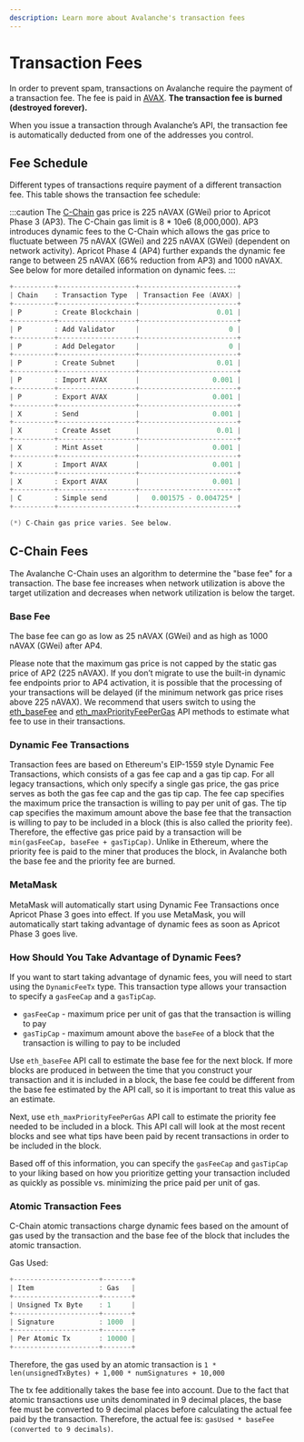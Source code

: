 ```yaml
---
description: Learn more about Avalanche's transaction fees
---
```


# Transaction Fees

In order to prevent spam, transactions on Avalanche require the payment of a transaction fee. The fee is paid in [AVAX](../../#avalanche-avax-token). **The transaction fee is burned (destroyed forever).**

When you issue a transaction through Avalanche’s API, the transaction fee is automatically deducted from one of the addresses you control.

## Fee Schedule

Different types of transactions require payment of a different transaction fee. This table shows the transaction fee schedule:

:::caution
The [C-Chain](./README#contract-chain-c-chain) gas price is 225 nAVAX (GWei) prior to Apricot Phase 3 (AP3). The C-Chain gas limit is 8 \* 10e6 (8,000,000). AP3 introduces dynamic fees to the C-Chain which allows the gas price to fluctuate between 75 nAVAX (GWei) and 225 nAVAX (GWei) (dependent on network activity). Apricot Phase 4 (AP4) further expands the dynamic fee range to between 25 nAVAX (66% reduction from AP3) and 1000 nAVAX. See below for more detailed information on dynamic fees.
:::

```cpp
+----------+-------------------+------------------------+
| Chain    : Transaction Type  | Transaction Fee (AVAX) |
+----------+-------------------+------------------------+
| P        : Create Blockchain |                   0.01 |
+----------+-------------------+------------------------+
| P        : Add Validator     |                      0 |
+----------+-------------------+------------------------+
| P        : Add Delegator     |                      0 |
+----------+-------------------+------------------------+
| P        : Create Subnet     |                   0.01 |
+----------+-------------------+------------------------+
| P        : Import AVAX       |                  0.001 |
+----------+-------------------+------------------------+
| P        : Export AVAX       |                  0.001 |
+----------+-------------------+------------------------+
| X        : Send              |                  0.001 |
+----------+-------------------+------------------------+
| X        : Create Asset      |                   0.01 |
+----------+-------------------+------------------------+
| X        : Mint Asset        |                  0.001 |
+----------+-------------------+------------------------+
| X        : Import AVAX       |                  0.001 |
+----------+-------------------+------------------------+
| X        : Export AVAX       |                  0.001 |
+----------+-------------------+------------------------+
| C        : Simple send       |   0.001575 - 0.004725* |
+----------+-------------------+------------------------+

(*) C-Chain gas price varies. See below.
```

## C-Chain Fees

The Avalanche C-Chain uses an algorithm to determine the "base fee" for a transaction. The base fee increases when network utilization is above the target utilization and decreases when network utilization is below the target.

### Base Fee

The base fee can go as low as 25 nAVAX (GWei) and as high as 1000 nAVAX (GWei) after AP4.

Please note that the maximum gas price is not capped by the static gas price of AP2 (225 nAVAX). If you don’t migrate to use the built-in dynamic fee endpoints prior to AP4 activation, it is possible that the processing of your transactions will be delayed (if the minimum network gas price rises above 225 nAVAX). We recommend that users switch to using the [eth\_baseFee](../../build/avalanchego-apis/contract-chain-c-chain-api#eth_basefee) and [eth\_maxPriorityFeePerGas](../../build/avalanchego-apis/contract-chain-c-chain-api#eth_maxpriorityfeepergas) API methods to estimate what fee to use in their transactions.

### Dynamic Fee Transactions

Transaction fees are based on Ethereum's EIP-1559 style Dynamic Fee Transactions, which consists of a gas fee cap and a gas tip cap. For all legacy transactions, which only specify a single gas price, the gas price serves as both the gas fee cap and the gas tip cap. The fee cap specifies the maximum price the transaction is willing to pay per unit of gas. The tip cap specifies the maximum amount above the base fee that the transaction is willing to pay to be included in a block (this is also called the priority fee). Therefore, the effective gas price paid by a transaction will be `min(gasFeeCap, baseFee + gasTipCap)`. Unlike in Ethereum, where the priority fee is paid to the miner that produces the block, in Avalanche both the base fee and the priority fee are burned.

### MetaMask

MetaMask will automatically start using Dynamic Fee Transactions once Apricot Phase 3 goes into effect. If you use MetaMask, you will automatically start taking advantage of dynamic fees as soon as Apricot Phase 3 goes live.

### How Should You Take Advantage of Dynamic Fees?

If you want to start taking advantage of dynamic fees, you will need to start using the `DynamicFeeTx` type. This transaction type allows your transaction to specify a `gasFeeCap` and a `gasTipCap`.

* `gasFeeCap` - maximum price per unit of gas that the transaction is willing to pay
* `gasTipCap` - maximum amount above the `baseFee` of a block that the transaction is willing to pay to be included

Use `eth_baseFee` API call to estimate the base fee for the next block. If more blocks are produced in between the time that you construct your transaction and it is included in a block, the base fee could be different from the base fee estimated by the API call, so it is important to treat this value as an estimate.

Next, use `eth_maxPriorityFeePerGas` API call to estimate the priority fee needed to be included in a block. This API call will look at the most recent blocks and see what tips have been paid by recent transactions in order to be included in the block.

Based off of this information, you can specify the `gasFeeCap` and `gasTipCap` to your liking based on how you prioritize getting your transaction included as quickly as possible vs. minimizing the price paid per unit of gas.

### Atomic Transaction Fees

C-Chain atomic transactions charge dynamic fees based on the amount of gas used by the transaction and the base fee of the block that includes the atomic transaction.

Gas Used:

```cpp
+---------------------+-------+
| Item                : Gas   |
+---------------------+-------+
| Unsigned Tx Byte    : 1     |
+---------------------+-------+
| Signature           : 1000  |
+---------------------+-------+
| Per Atomic Tx       : 10000 |
+---------------------+-------+
```

Therefore, the gas used by an atomic transaction is `1 * len(unsignedTxBytes) + 1,000 * numSignatures + 10,000`

The tx fee additionally takes the base fee into account. Due to the fact that atomic transactions use units denominated in 9 decimal places, the base fee must be converted to 9 decimal places before calculating the actual fee paid by the transaction. Therefore, the actual fee is: `gasUsed * baseFee (converted to 9 decimals)`.
